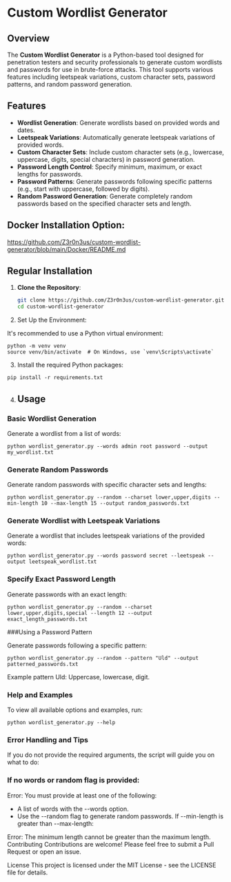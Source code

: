 # Custom Wordlist Generator

## Overview

The **Custom Wordlist Generator** is a Python-based tool designed for penetration testers and security professionals to generate custom wordlists and passwords for use in brute-force attacks. This tool supports various features including leetspeak variations, custom character sets, password patterns, and random password generation.

## Features

- **Wordlist Generation**: Generate wordlists based on provided words and dates.
- **Leetspeak Variations**: Automatically generate leetspeak variations of provided words.
- **Custom Character Sets**: Include custom character sets (e.g., lowercase, uppercase, digits, special characters) in password generation.
- **Password Length Control**: Specify minimum, maximum, or exact lengths for passwords.
- **Password Patterns**: Generate passwords following specific patterns (e.g., start with uppercase, followed by digits).
- **Random Password Generation**: Generate completely random passwords based on the specified character sets and length.


## Docker Installation Option:  
https://github.com/Z3r0n3us/custom-wordlist-generator/blob/main/Docker/README.md

## Regular Installation
1. **Clone the Repository**:
   ```bash
   git clone https://github.com/Z3r0n3us/custom-wordlist-generator.git
   cd custom-wordlist-generator
   
2. Set Up the Environment:

It's recommended to use a Python virtual environment:
```
python -m venv venv
source venv/bin/activate  # On Windows, use `venv\Scripts\activate`
```

3. Install the required Python packages:

```
pip install -r requirements.txt
```

4. ## Usage
### Basic Wordlist Generation

Generate a wordlist from a list of words:
```
python wordlist_generator.py --words admin root password --output my_wordlist.txt
```

### Generate Random Passwords

Generate random passwords with specific character sets and lengths:

```
python wordlist_generator.py --random --charset lower,upper,digits --min-length 10 --max-length 15 --output random_passwords.txt
```

### Generate Wordlist with Leetspeak Variations

Generate a wordlist that includes leetspeak variations of the provided words:
```
python wordlist_generator.py --words password secret --leetspeak --output leetspeak_wordlist.txt
```

### Specify Exact Password Length

Generate passwords with an exact length:
```
python wordlist_generator.py --random --charset lower,upper,digits,special --length 12 --output exact_length_passwords.txt
```

###Using a Password Pattern

Generate passwords following a specific pattern:
```
python wordlist_generator.py --random --pattern "Uld" --output patterned_passwords.txt
```

Example pattern Uld: Uppercase, lowercase, digit.

### Help and Examples
To view all available options and examples, run:
```
python wordlist_generator.py --help
```

### Error Handling and Tips
If you do not provide the required arguments, the script will guide you on what to do:


### If no words or random flag is provided:


Error: You must provide at least one of the following:
  - A list of words with the --words option.
  - Use the --random flag to generate random passwords.
If --min-length is greater than --max-length:


Error: The minimum length cannot be greater than the maximum length.
Contributing
Contributions are welcome! Please feel free to submit a Pull Request or open an issue.


License
This project is licensed under the MIT License - see the LICENSE file for details.





